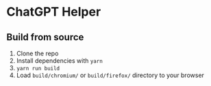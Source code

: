 # ChatGPT Helper

## Build from source

1. Clone the repo
2. Install dependencies with `yarn`
3. `yarn run build`
4. Load `build/chromium/` or `build/firefox/` directory to your browser
